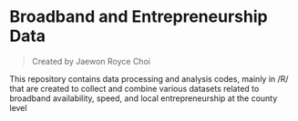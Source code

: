 # Broadband and Entrepreneurship Data

> Created by Jaewon Royce Choi

This repository contains data processing and analysis codes, mainly in /R/ that are created to collect and combine various datasets related to broadband availability, speed, and local entrepreneurship at the county level
